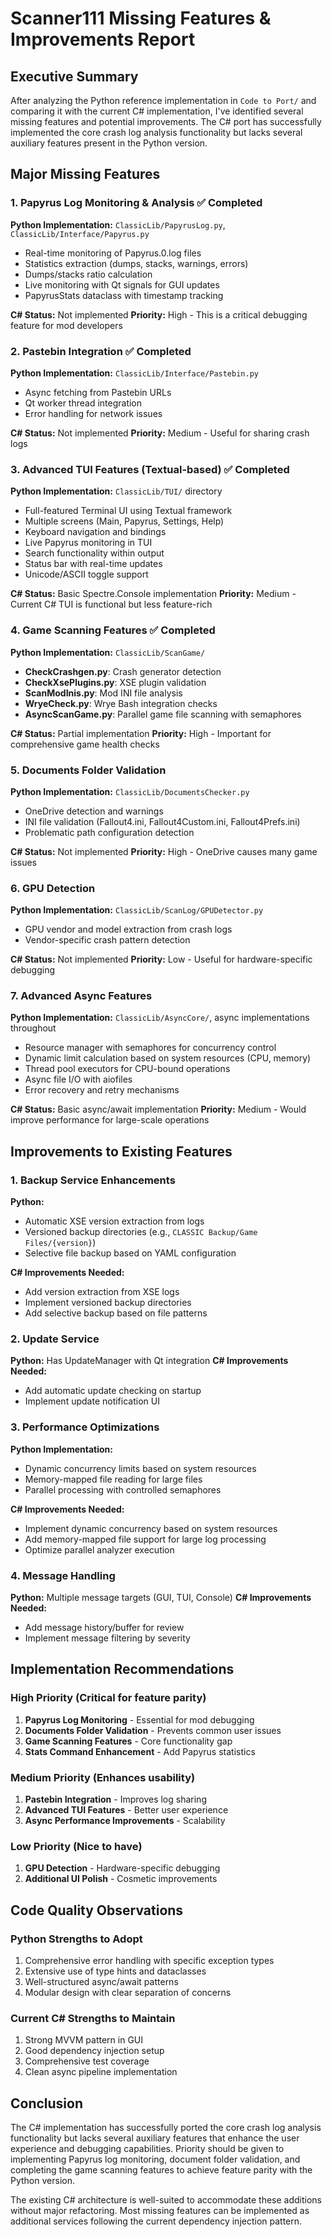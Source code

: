 # Scanner111 Missing Features & Improvements Report

## Executive Summary
After analyzing the Python reference implementation in `Code to Port/` and comparing it with the current C# implementation, I've identified several missing features and potential improvements. The C# port has successfully implemented the core crash log analysis functionality but lacks several auxiliary features present in the Python version.

## Major Missing Features

### 1. Papyrus Log Monitoring & Analysis ✅ Completed
**Python Implementation:** `ClassicLib/PapyrusLog.py`, `ClassicLib/Interface/Papyrus.py`
- Real-time monitoring of Papyrus.0.log files
- Statistics extraction (dumps, stacks, warnings, errors)
- Dumps/stacks ratio calculation
- Live monitoring with Qt signals for GUI updates
- PapyrusStats dataclass with timestamp tracking

**C# Status:** Not implemented
**Priority:** High - This is a critical debugging feature for mod developers

### 2. Pastebin Integration ✅ Completed
**Python Implementation:** `ClassicLib/Interface/Pastebin.py`
- Async fetching from Pastebin URLs
- Qt worker thread integration
- Error handling for network issues

**C# Status:** Not implemented
**Priority:** Medium - Useful for sharing crash logs

### 3. Advanced TUI Features (Textual-based) ✅ Completed
**Python Implementation:** `ClassicLib/TUI/` directory
- Full-featured Terminal UI using Textual framework
- Multiple screens (Main, Papyrus, Settings, Help)
- Keyboard navigation and bindings
- Live Papyrus monitoring in TUI
- Search functionality within output
- Status bar with real-time updates
- Unicode/ASCII toggle support

**C# Status:** Basic Spectre.Console implementation
**Priority:** Medium - Current C# TUI is functional but less feature-rich

### 4. Game Scanning Features ✅ Completed
**Python Implementation:** `ClassicLib/ScanGame/`
- **CheckCrashgen.py**: Crash generator detection
- **CheckXsePlugins.py**: XSE plugin validation
- **ScanModInis.py**: Mod INI file analysis
- **WryeCheck.py**: Wrye Bash integration checks
- **AsyncScanGame.py**: Parallel game file scanning with semaphores

**C# Status:** Partial implementation
**Priority:** High - Important for comprehensive game health checks

### 5. Documents Folder Validation
**Python Implementation:** `ClassicLib/DocumentsChecker.py`
- OneDrive detection and warnings
- INI file validation (Fallout4.ini, Fallout4Custom.ini, Fallout4Prefs.ini)
- Problematic path configuration detection

**C# Status:** Not implemented
**Priority:** High - OneDrive causes many game issues

### 6. GPU Detection
**Python Implementation:** `ClassicLib/ScanLog/GPUDetector.py`
- GPU vendor and model extraction from crash logs
- Vendor-specific crash pattern detection

**C# Status:** Not implemented
**Priority:** Low - Useful for hardware-specific debugging

### 7. Advanced Async Features
**Python Implementation:** `ClassicLib/AsyncCore/`, async implementations throughout
- Resource manager with semaphores for concurrency control
- Dynamic limit calculation based on system resources (CPU, memory)
- Thread pool executors for CPU-bound operations
- Async file I/O with aiofiles
- Error recovery and retry mechanisms

**C# Status:** Basic async/await implementation
**Priority:** Medium - Would improve performance for large-scale operations

## Improvements to Existing Features

### 1. Backup Service Enhancements
**Python:** 
- Automatic XSE version extraction from logs
- Versioned backup directories (e.g., `CLASSIC Backup/Game Files/{version}`)
- Selective file backup based on YAML configuration

**C# Improvements Needed:**
- Add version extraction from XSE logs
- Implement versioned backup directories
- Add selective backup based on file patterns

### 2. Update Service
**Python:** Has UpdateManager with Qt integration
**C# Improvements Needed:**
- Add automatic update checking on startup
- Implement update notification UI

### 3. Performance Optimizations
**Python Implementation:**
- Dynamic concurrency limits based on system resources
- Memory-mapped file reading for large files
- Parallel processing with controlled semaphores

**C# Improvements Needed:**
- Implement dynamic concurrency based on system resources
- Add memory-mapped file support for large log processing
- Optimize parallel analyzer execution

### 4. Message Handling
**Python:** Multiple message targets (GUI, TUI, Console)
**C# Improvements Needed:**
- Add message history/buffer for review
- Implement message filtering by severity

## Implementation Recommendations

### High Priority (Critical for feature parity)
1. **Papyrus Log Monitoring** - Essential for mod debugging
2. **Documents Folder Validation** - Prevents common user issues
3. **Game Scanning Features** - Core functionality gap
4. **Stats Command Enhancement** - Add Papyrus statistics

### Medium Priority (Enhances usability)
1. **Pastebin Integration** - Improves log sharing
2. **Advanced TUI Features** - Better user experience
3. **Async Performance Improvements** - Scalability

### Low Priority (Nice to have)
1. **GPU Detection** - Hardware-specific debugging
2. **Additional UI Polish** - Cosmetic improvements

## Code Quality Observations

### Python Strengths to Adopt
1. Comprehensive error handling with specific exception types
2. Extensive use of type hints and dataclasses
3. Well-structured async/await patterns
4. Modular design with clear separation of concerns

### Current C# Strengths to Maintain
1. Strong MVVM pattern in GUI
2. Good dependency injection setup
3. Comprehensive test coverage
4. Clean async pipeline implementation

## Conclusion

The C# implementation has successfully ported the core crash log analysis functionality but lacks several auxiliary features that enhance the user experience and debugging capabilities. Priority should be given to implementing Papyrus log monitoring, document folder validation, and completing the game scanning features to achieve feature parity with the Python version.

The existing C# architecture is well-suited to accommodate these additions without major refactoring. Most missing features can be implemented as additional services following the current dependency injection pattern.